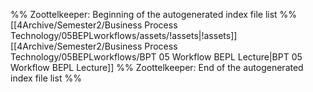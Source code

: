 %% Zoottelkeeper: Beginning of the autogenerated index file list  %%
 [[4Archive/Semester2/Business Process Technology/05BEPLworkflows/assets/!assets|!assets]]
 [[4Archive/Semester2/Business Process Technology/05BEPLworkflows/BPT 05 Workflow BEPL Lecture|BPT 05 Workflow BEPL Lecture]]
%% Zoottelkeeper: End of the autogenerated index file list  %%
